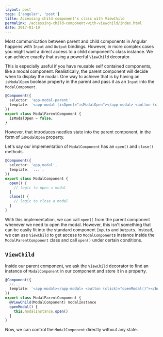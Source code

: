 ```yaml
---
layout: post
tags: ['angular', 'post']
title: Accessing child component's class with ViewChild
permalink: /accessing-child-component-with-viewchild/index.html
date: 2017-01-10
---
```


Most communication between parent and child components in Angular happens with `Input` and `Output` bindings. However, in more complex cases you might want a direct access to a child component's class instance.
We can achieve exactly that using a powerful `ViewChild` decorator.

This is especially useful if you have reusable self contained components, like a modal component. Realistically, the parent component will decide when to display the modal.
One way to achieve that is by having an `isModalOpen` boolean property in the parent and pass it as an `Input` into the `ModalComponent`.

```ts
@Component({
  selector: 'app-modal-parent'
  template: `<app-modal [isOpen]="isModalOpen"></app-modal> <button (click)="isModalOpen = true">Open the modal</button>`
})
export class ModalParentComponent {
  isModalOpen = false;
}
```

However, that introduces needles state into the parent component, in the form of `isModalOpen` property.

Let's say our implementation of `ModalComponent` has an `open()` and `close()` methods.

```ts
@Component({
  selector: 'app-modal',
  template: `...`,
})
export class ModalComponent {
  open() {
    // logic to open a modal
  }
  close() {
    // logic to close a modal
  }
}
```

With this implementation, we can call `open()` from the parent component whenever we need to open the modal. However, this isn't something that can be easily fit into the standard component `Input`s and `Output`s.
Instead, we can use `ViewChild` to get access to `ModalComponent`s instance inside the `ModalParentComponent` class and call `open()` under certain conditions.

## `ViewChild`

Inside our parent component, we ask the `ViewChild` decorator to find an instance of `ModalComponent` in our component and store it in a property.

```ts
@Component({
  //...
  template: `<app-modal></app-modal> <button (click)="openModal()"></button>`,
})
export class ModalParentComponent {
  @ViewChild(ModalComponent) modalInstance
  openModal() {
    this.modalInstance.open()
  }
}
```

Now, we can control the `ModalComponent` directly without any state.
